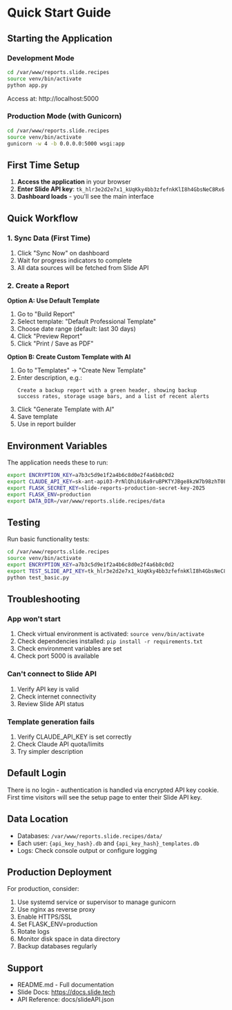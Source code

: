 # Quick Start Guide

## Starting the Application

### Development Mode

```bash
cd /var/www/reports.slide.recipes
source venv/bin/activate
python app.py
```

Access at: http://localhost:5000

### Production Mode (with Gunicorn)

```bash
cd /var/www/reports.slide.recipes
source venv/bin/activate
gunicorn -w 4 -b 0.0.0.0:5000 wsgi:app
```

## First Time Setup

1. **Access the application** in your browser
2. **Enter Slide API key**: `tk_hlr3e2d2e7x1_kUqKky4bb3zfefnkKlI8h4GbsNeC8Rx6`
3. **Dashboard loads** - you'll see the main interface

## Quick Workflow

### 1. Sync Data (First Time)

1. Click "Sync Now" on dashboard
2. Wait for progress indicators to complete
3. All data sources will be fetched from Slide API

### 2. Create a Report

**Option A: Use Default Template**
1. Go to "Build Report"
2. Select template: "Default Professional Template"
3. Choose date range (default: last 30 days)
4. Click "Preview Report"
5. Click "Print / Save as PDF"

**Option B: Create Custom Template with AI**
1. Go to "Templates" → "Create New Template"
2. Enter description, e.g.:
   ```
   Create a backup report with a green header, showing backup 
   success rates, storage usage bars, and a list of recent alerts
   ```
3. Click "Generate Template with AI"
4. Save template
5. Use in report builder

## Environment Variables

The application needs these to run:

```bash
export ENCRYPTION_KEY=a7b3c5d9e1f2a4b6c8d0e2f4a6b8c0d2
export CLAUDE_API_KEY=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
export FLASK_SECRET_KEY=slide-reports-production-secret-key-2025
export FLASK_ENV=production
export DATA_DIR=/var/www/reports.slide.recipes/data
```

## Testing

Run basic functionality tests:

```bash
cd /var/www/reports.slide.recipes
source venv/bin/activate
export ENCRYPTION_KEY=a7b3c5d9e1f2a4b6c8d0e2f4a6b8c0d2
export TEST_SLIDE_API_KEY=tk_hlr3e2d2e7x1_kUqKky4bb3zfefnkKlI8h4GbsNeC8Rx6
python test_basic.py
```

## Troubleshooting

### App won't start

1. Check virtual environment is activated: `source venv/bin/activate`
2. Check dependencies installed: `pip install -r requirements.txt`
3. Check environment variables are set
4. Check port 5000 is available

### Can't connect to Slide API

1. Verify API key is valid
2. Check internet connectivity
3. Review Slide API status

### Template generation fails

1. Verify CLAUDE_API_KEY is set correctly
2. Check Claude API quota/limits
3. Try simpler description

## Default Login

There is no login - authentication is handled via encrypted API key cookie.
First time visitors will see the setup page to enter their Slide API key.

## Data Location

- Databases: `/var/www/reports.slide.recipes/data/`
- Each user: `{api_key_hash}.db` and `{api_key_hash}_templates.db`
- Logs: Check console output or configure logging

## Production Deployment

For production, consider:

1. Use systemd service or supervisor to manage gunicorn
2. Use nginx as reverse proxy
3. Enable HTTPS/SSL
4. Set FLASK_ENV=production
5. Rotate logs
6. Monitor disk space in data directory
7. Backup databases regularly

## Support

- README.md - Full documentation
- Slide Docs: https://docs.slide.tech
- API Reference: docs/slideAPI.json

